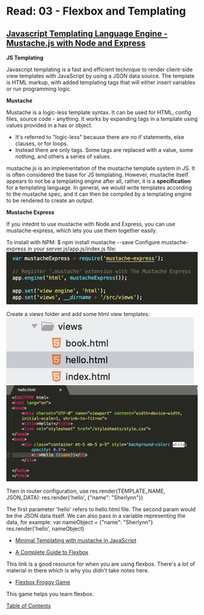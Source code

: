 # Read: 03 - Flexbox and Templating

## [Javascript Templating Language Engine - Mustache.js with Node and Express](https://medium.com/@1sherlynn/javascript-templating-language-and-engine-mustache-js-with-node-and-express-f4c2530e73b2)

**JS Templating**

Javascript templating is a fast and efficient technique to render client-side view templates with JavaScript by using a JSON data source. The template is HTML markup, with added templating tags that will either insert variables or run programming logic. 

**Mustache**

Mustache is a logic-less template syntax. It can be used for HTML, config files, source code - anything. It works by expanding tags in a template using values provided in a has or object.
- It's referred to "logic-less" because there are no if statements, else clauses, or for loops. 
- Instead there are only tags. Some tags are replaced with a value, some nothing, and others a series of values. 

mustache.js is an implementation of the mustache template system in JS. It is often considered the base for JS templating. 
However, mustache itself appears to not be a templating engine after all, rather, it is a **specification** for a templating language. 
In general, we would write templates according to the mustache spec, and it can then be compiled by a templating engine to be rendered to create an output.

**Mustache Express**

If you intednt to use mustache with Node and Express, you can use mustache-express, which lets you use them together easily.

To install with NPM:
$ npm install mustache --save
Configure mustache-express in your server.js/app.js/index.js file:
![Mustache](img-class03/mustache-config.png)

Create a views folder and add some html view templates:
![Mustache view template example files](img-class03/views-example.png)
![Mustache view templates markup](img-class03/mustache-view-templates.png)

Then in router configuration, use res.render(TEMPLATE_NAME, JSON_DATA):
res.render('hello', {"name": "Sherlynn"})

The first parameter 'hello' refers to hello.html file. The second param would be the JSON data itself. We can also pass in a variable representing the data, for example:
var nameObject = {"name": "Sherlynn"}
res.render('hello', nameObject)

- [Minimal Templating with mustache in JavaScript](https://github.com/janl/mustache.js)

- [A Complete Guide to Flexbox](https://css-tricks.com/snippets/css/a-guide-to-flexbox/)

This link is a good resource for when you are using flexbox. There's a lot of material in there which is why you didn't take notes here. 

- [Flexbox Froggy Game](https://flexboxfroggy.com/)

This game helps you learn flexbox.

[Table of Contents](../index.md)